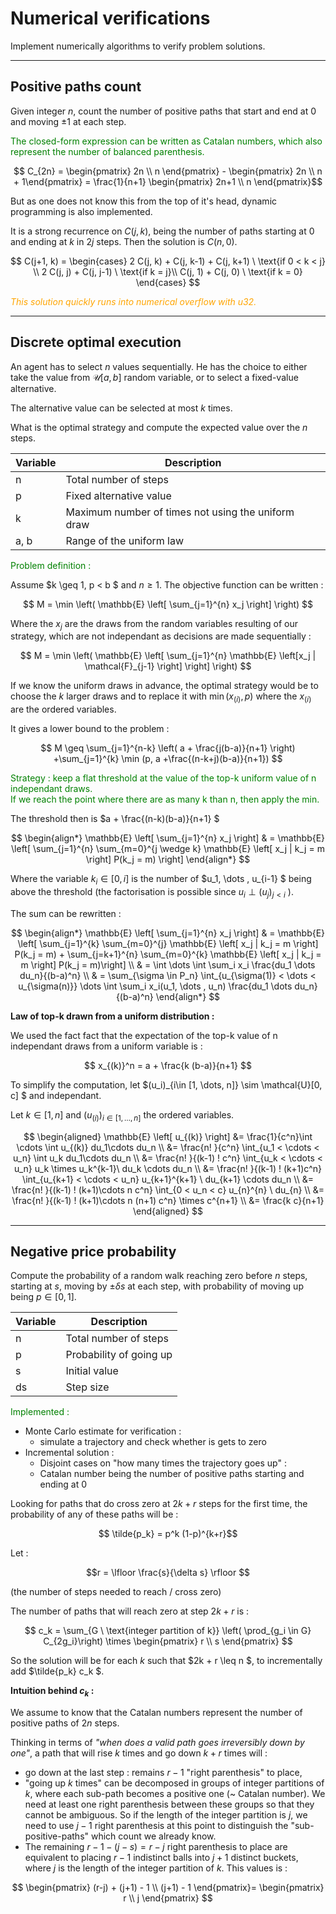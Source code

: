 # Numerical verifications

Implement numerically algorithms to verify problem solutions.

***
## Positive paths count
Given integer $n$, count the number of positive paths
that start and end at $0$
and moving $\pm 1$ at each step.

<p style="color:green">
The closed-form expression can be written as Catalan numbers, 
which also represent the number of balanced parenthesis.
</p>

$$ C_{2n} = \begin{pmatrix} 2n \\ n \end{pmatrix} - \begin{pmatrix} 2n \\ n + 1\end{pmatrix}  = \frac{1}{n+1} \begin{pmatrix} 2n+1 \\ n \end{pmatrix}$$

But as one does not know this from the top of it's head, 
dynamic programming is also implemented.

It is a strong recurrence on $C(j, k)$, being the number of paths 
starting at $0$ and ending at $k$ in $2j$ steps.
Then the solution is $C(n, 0)$.

$$
C(j+1, k) = 
\begin{cases}
2 C(j, k) + C(j, k-1) + C(j, k+1) \ \text{if 0 < k < j} \\
2 C(j, j) + C(j, j-1) \ \text{if k = j}\\
C(j, 1) + C(j, 0) \ \text{if k = 0}
\end{cases}
$$

<p style="color:orange">
<i>
This solution quickly runs into numerical overflow with u32.
</i>
</p>

***
## Discrete optimal execution

An agent has to select $n$ values sequentially.
He has the choice to either take the value from $\mathcal{U} [a, b]$ 
random variable, 
or to select a fixed-value alternative.

The alternative value can be selected at most $k$ times.

What is the optimal strategy and compute the expected value over the $n$ steps.

| Variable | Description |
| --- | --- |
| n | Total number of steps |
| p | Fixed alternative value  |
| k | Maximum number of times not using the uniform draw  |
| a, b | Range of the uniform law |

<p style="color:green">
Problem definition :
</p>

Assume  $k \geq 1, p < b $ and $n \geq 1$.
The objective function can be written :

$$
M = \min \left( \mathbb{E} \left[ \sum_{j=1}^{n} x_j \right] \right)
$$

Where the $x_j$ are the draws from the random variables resulting of our strategy, which are not independant as decisions are made sequentially :

$$
M = \min \left( \mathbb{E} \left[ \sum_{j=1}^{n} \mathbb{E} \left[x_j | \mathcal{F}_{j-1} \right] \right] \right)
$$

If we know the uniform draws in advance, the optimal strategy would be to choose the $k$ larger draws and to replace it with $\min (x_{(i)}, p)$
where the $x_{(i)}$ are the ordered variables.

It gives a lower bound to the problem :

$$
M \geq \sum_{j=1}^{n-k} \left( a + \frac{j(b-a)}{n+1} \right) 
+\sum_{j=1}^{k} \min (p, a +\frac{(n-k+j)(b-a)}{n+1})
$$

<p style="color:green">
Strategy : keep a flat threshold at the value of the top-k uniform value of n independant draws. <br>
If we reach the point where there are as many k than n, then apply the min.
</p>

The threshold then is $a + \frac{(n-k)(b-a)}{n+1} $

$$
\begin{align*}
\mathbb{E} \left[ \sum_{j=1}^{n} x_j \right] & = 
\mathbb{E} \left[ \sum_{j=1}^{n} \sum_{m=0}^{j \wedge k} \mathbb{E} \left[ x_j | k_j = m \right] P(k_j = m) \right]
\end{align*}
$$

Where the variable $k_i \in [0, i]$ is the number of $u_1, \dots , u_{i-1} $ being above the threshold 
(the factorisation is possible since $u_i \perp (u_j)_{j < i }$ ).

The sum can be rewritten :

$$
\begin{align*}
\mathbb{E} \left[ \sum_{j=1}^{n} x_j \right] & = 
\mathbb{E} \left[ \sum_{j=1}^{k} \sum_{m=0}^{j} \mathbb{E} \left[ x_j | k_j = m \right] P(k_j = m) + \sum_{j=k+1}^{n} \sum_{m=0}^{k} \mathbb{E} \left[ x_j | k_j = m \right] P(k_j = m)\right] \\
& = \int \dots \int \sum_i x_i \frac{du_1 \dots du_n}{(b-a)^n} \\
& = \sum_{\sigma \in P_n} \int_{u_{\sigma(1)} < \dots < u_{\sigma(n)}} \dots \int \sum_i x_i(u_1, \dots , u_n) \frac{du_1 \dots du_n}{(b-a)^n}
\end{align*}
$$


**Law of top-k drawn from a uniform distribution :**

We used the fact fact that the expectation of the top-k value of n independant draws from a uniform variable is : 

$$ 
x_{(k)}^n = a + \frac{k (b-a)}{n+1}
$$

To simplify the computation, let $(u_i)_{i\in [1, \dots, n]} \sim \mathcal{U}[0, c] $ and independant.

Let $k \in [1, n]$ and $\left( u_{(i)} \right)_{i \in [1, \dots, n]}$ the ordered variables.

$$
\begin{aligned}
\mathbb{E} \left[ u_{(k)} \right] &=
\frac{1}{c^n}\int \cdots \int u_{(k)} du_1\cdots du_n \\
&= \frac{n! }{c^n} \int_{u_1 < \cdots < u_n} \int u_k du_1\cdots du_n \\
&= \frac{n! }{(k-1) ! c^n} \int_{u_k < \cdots < u_n} u_k \times u_k^{k-1}\  du_k \cdots du_n \\
&= \frac{n! }{(k-1) ! (k+1)c^n} \int_{u_{k+1} < \cdots < u_n} u_{k+1}^{k+1} \  du_{k+1} \cdots du_n \\
&= \frac{n! }{(k-1) ! (k+1)\cdots n c^n} \int_{0 < u_n < c} u_{n}^{n} \  du_{n} \\
&= \frac{n! }{(k-1) ! (k+1)\cdots n (n+1) c^n} \times c^{n+1} \\
&= \frac{k c}{n+1} 
\end{aligned}
$$

***
## Negative price probability
Compute the probability of a random walk reaching zero 
before $n$ steps, starting at $s$,
moving by $\pm \delta s$ at each step, 
with probability of moving up being $p \in [0,1]$.

| Variable | Description |
| --- | --- |
| n | Total number of steps |
| p | Probability of going up |
| s | Initial value |
| ds | Step size |

<p style="color:green">
Implemented : <br> 
</p>

- Monte Carlo estimate for verification :
    - simulate a trajectory and check whether is gets to zero
- Incremental solution :
    - Disjoint cases on "how many times the trajectory goes up" :
    - Catalan number being the number of positive paths starting and ending at 0

Looking for paths that do cross zero at $2k+r$ steps for the first time, 
the probability of any of these paths will be :

$$ \tilde{p_k} = p^k (1-p)^{k+r}$$

Let : 

$$r = \lfloor \frac{s}{\delta s} \rfloor $$

(the number of steps needed to reach / cross zero)

The number of paths that will reach zero at step $2k+r$ is : 

$$
c_k = \sum_{G \ \text{integer partition of k}} \left( \prod_{g_i \in G} C_{2g_i}\right) \times \begin{pmatrix} r \\ s \end{pmatrix}
$$

So the solution will be for each $k$ such that $2k + r \leq n $, to incrementally add $\tilde{p_k} c_k $.

**Intuition behind $c_k$ :**

We assume to know that the Catalan numbers represent the number of positive paths of $2n$ steps.

Thinking in terms of *"when does a valid path goes irreversibly down by one"*,
a path that will rise $k$ times and go down $k+r$ times will :
- go down at the last step : remains $r-1$ "right parenthesis" to place,
- "going up $k$ times" can be decomposed in groups of integer partitions of $k$, where each sub-path becomes a positive one (~ Catalan number).
We need at least one right parenthesis between these groups so that they cannot be ambiguous. So if the length of the integer partition is $j$, we need to use $j-1$ right parenthesis at this point to distinguish the "sub-positive-paths" which count we already know.
- The remaining $r-1 - (j-s) = r-j$ right parenthesis to place are equivalent to placing $r-1$ indistinct balls into $j + 1$ distinct buckets, where $j$ is the length of the integer partition of $k$.
This values is :

$$ 
\begin{pmatrix}
(r-j) + (j+1) - 1 \\
(j+1) - 1
\end{pmatrix}= \begin{pmatrix}
r \\
j
\end{pmatrix}
$$
